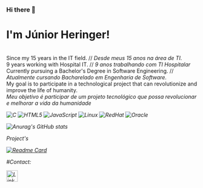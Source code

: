 ### Hi there 👋

# I'm Júnior Heringer!

<br> Since my 15 years in the IT field. </b> // <i> Desde meus 15 anos na área de TI. </i>
<br> 9 years working with Hospital IT. // <i> 9 anos trabalhando com TI Hospitalar </i>
<br> Currently pursuing a Bachelor's Degree in Software Engineering. // <i> Atualmente cursando Bacharelado em Engenharia de Software.</i>
<br> My goal is to participate in a technological project that can revolutionize and improve the life of humanity. 
<br> <i> Meu objetivo é participar de um projeto tecnológico que possa revolucionar e melhorar a vida da humanidade



![C](https://img.shields.io/badge/C-00599C?style=for-the-badge&logo=c&logoColor=white)
![HTML5](https://img.shields.io/badge/HTML5-E34F26?style=for-the-badge&logo=html5&logoColor=white)
![JavaScript](https://img.shields.io/badge/JavaScript-323330?style=for-the-badge&logo=javascript&logoColor=F7DF1E)
![Linux](https://img.shields.io/badge/Linux-FCC624?style=for-the-badge&logo=linux&logoColor=black)
![RedHat](https://img.shields.io/badge/Red%20Hat-EE0000?style=for-the-badge&logo=redhat&logoColor=white)
![Oracle](https://img.shields.io/badge/Oracle-F80000?style=for-the-badge&logo=Oracle&logoColor=whit)



![Anurag's GitHub stats](https://github-readme-stats.vercel.app/api?username=juniorheringer&show_icons=true&theme=radical)



Project's

[![Readme Card](https://github-readme-stats.vercel.app/api/pin/?username=juniorheringer&repo=resume-cv.io)](https://github.com/juniorheringer/resume-cv.io)


#Contact:

[<img src='https://img.shields.io/badge/LinkedIn-0077B5?style=for-the-badge&logo=linkedin&logoColor=white' alt='Linkedin' height='30'>](linkedin.com/in/júnior-heringer-82b52863)
